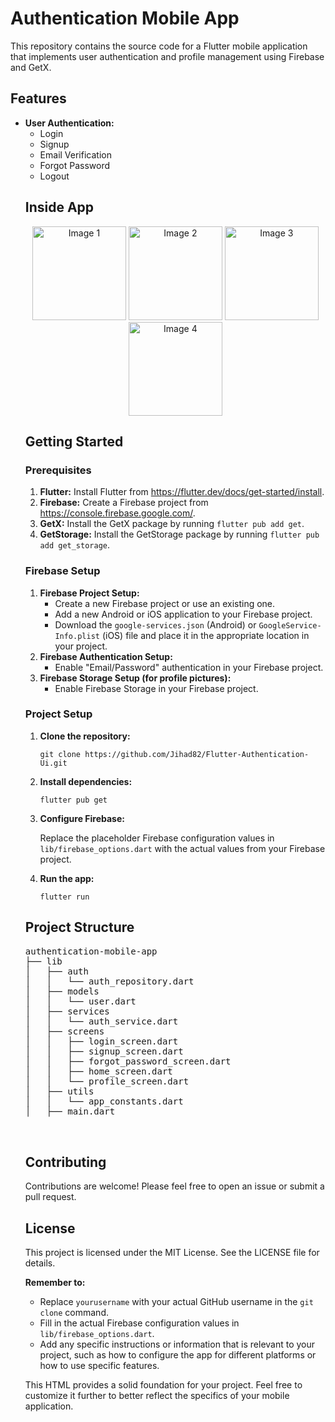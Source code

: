 <h1>Authentication Mobile App</h1>
    <p>This repository contains the source code for a Flutter mobile application that implements user authentication and profile management using Firebase and GetX.</p>
    
  <h2>Features</h2>
    <ul>
        <li><strong>User Authentication:</strong>
            <ul>
                <li>Login</li>
                <li>Signup</li>
                <li>Email Verification</li>
                <li>Forgot Password</li>
                <li>Logout</li>
            </ul>
        </li>
       
<h2> Inside App</h2>
    <p align="center">
        <img src="https://github.com/Jihad82/Flutter-Authentication-Ui/assets/91656309/ead7ea58-20a8-4cfa-a520-36c55bd3f184" alt="Image 1" width="150">
        <img src="https://github.com/Jihad82/Flutter-Authentication-Ui/assets/91656309/64f769a2-97e4-4668-a52c-f61ec1c01bf2" alt="Image 2" width="150">
        <img src="https://github.com/Jihad82/Flutter-Authentication-Ui/assets/91656309/27d30f0d-61d5-43b9-9faa-09a1bde2c2de" alt="Image 3" width="150">
        <img src="https://github.com/Jihad82/Flutter-Authentication-Ui/assets/91656309/1236e0ab-f244-4c94-8e9a-bc4d17c05d46" alt="Image 4" width="150">
</p>

  <h2>Getting Started</h2>
    
  <h3>Prerequisites</h3>
    <ol>
        <li><strong>Flutter:</strong> Install Flutter from <a href="https://flutter.dev/docs/get-started/install">https://flutter.dev/docs/get-started/install</a>.</li>
        <li><strong>Firebase:</strong> Create a Firebase project from <a href="https://console.firebase.google.com/">https://console.firebase.google.com/</a>.</li>
        <li><strong>GetX:</strong> Install the GetX package by running <code>flutter pub add get</code>.</li>
        <li><strong>GetStorage:</strong> Install the GetStorage package by running <code>flutter pub add get_storage</code>.</li>
    </ol>
    
   <h3>Firebase Setup</h3>
    <ol>
        <li><strong>Firebase Project Setup:</strong>
            <ul>
                <li>Create a new Firebase project or use an existing one.</li>
                <li>Add a new Android or iOS application to your Firebase project.</li>
                <li>Download the <code>google-services.json</code> (Android) or <code>GoogleService-Info.plist</code> (iOS) file and place it in the appropriate location in your project.</li>
            </ul>
        </li>
        <li><strong>Firebase Authentication Setup:</strong>
            <ul>
                <li>Enable "Email/Password" authentication in your Firebase project.</li>
            </ul>
        </li>
        <li><strong>Firebase Storage Setup (for profile pictures):</strong>
            <ul>
                <li>Enable Firebase Storage in your Firebase project.</li>
            </ul>
        </li>
    </ol>
    
   <h3>Project Setup</h3>
    <ol>
        <li><strong>Clone the repository:</strong>
            <pre><code>git clone https://github.com/Jihad82/Flutter-Authentication-Ui.git</code></pre>
        </li>
        <li><strong>Install dependencies:</strong>
            <pre><code>flutter pub get</code></pre>
        </li>
        <li><strong>Configure Firebase:</strong>
            <p>Replace the placeholder Firebase configuration values in <code>lib/firebase_options.dart</code> with the actual values from your Firebase project.</p>
        </li>
        <li><strong>Run the app:</strong>
            <pre><code>flutter run</code></pre>
        </li>
    </ol>
    
  <h2>Project Structure</h2>
    <pre>
authentication-mobile-app
├── lib
│   ├── auth
│   │   └── auth_repository.dart
│   ├── models
│   │   └── user.dart
│   ├── services
│   │   └── auth_service.dart
│   ├── screens
│   │   ├── login_screen.dart
│   │   ├── signup_screen.dart
│   │   ├── forgot_password_screen.dart
│   │   ├── home_screen.dart
│   │   └── profile_screen.dart
│   ├── utils
│   │   └── app_constants.dart
│   ├── main.dart

  </pre>
    
   <h2>Contributing</h2>
    <p>Contributions are welcome! Please feel free to open an issue or submit a pull request.</p>
    
  <h2>License</h2>
    <p>This project is licensed under the MIT License. See the LICENSE file for details.</p>
    
  <p><strong>Remember to:</strong></p>
    <ul>
        <li>Replace <code>yourusername</code> with your actual GitHub username in the <code>git clone</code> command.</li>
        <li>Fill in the actual Firebase configuration values in <code>lib/firebase_options.dart</code>.</li>
        <li>Add any specific instructions or information that is relevant to your project, such as how to configure the app for different platforms or how to use specific features.</li>
    </ul>
    
  <p>This HTML provides a solid foundation for your project. Feel free to customize it further to better reflect the specifics of your mobile application.</p>
</body>
</html>
